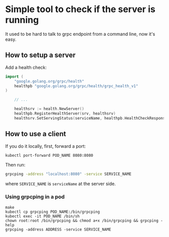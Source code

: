 # Simple tool to check if the server is running #

It used to be hard to talk to grpc endpoint from a command line, now it's easy.

## How to setup a server ##

Add a health check:
```go
import (
  	"google.golang.org/grpc/health"
	healthpb "google.golang.org/grpc/health/grpc_health_v1"
)

    // ...

	healthsrv := health.NewServer()
	healthpb.RegisterHealthServer(srv, healthsrv)
	healthsrv.SetServingStatus(serviceName, healthpb.HealthCheckResponse_SERVING)
```

## How to use a client ##

If you do it locally, first, forward a port:

```bash
kubectl port-forward POD_NAME 8080:8080
```

Then run:
```bash
grpcping -address "localhost:8080" -service SERVICE_NAME
```

where `SERVICE_NAME` is `serviceName` at the server side.

### Using grpcping in a pod ###


```
make
kubectl cp grpcping POD_NAME:/bin/grpcping
kubectl exec -it POD_NAME /bin/sh
chown root:root /bin/grpcping && chmod a+x /bin/grpcping && grpcping -help
grpcping -address ADDRESS -service SERVICE_NAME
```
